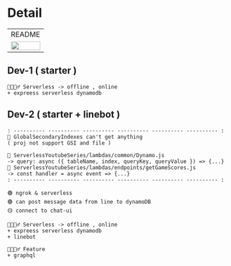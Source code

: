 # Detail
<!-- ![aws-hero](https://user-images.githubusercontent.com/73060136/170978123-74321c58-f497-4c36-a2e9-cb719add57cc.jpeg) -->
<table>
  <tr>
    <td align="center">README</td>
  </tr>
  <tr>
    <td align="center"><img src="https://user-images.githubusercontent.com/73060136/170978123-74321c58-f497-4c36-a2e9-cb719add57cc.jpeg" width=100%></td>
  </tr>
</table>


## Dev-1 ( starter )
```
🌊🏄🏻‍♂️ Serverless -> offline , online
+ expreess serverless dynamodb
```
## Dev-2 ( starter + linebot )
```
: ---------- ---------- ---------- ---------- ---------- ---------- :
🔴 GlobalSecondaryIndexes can't get anything 
( proj not support GSI and file )

🥲 ServerlessYoutubeSeries/lambdas/common/Dynamo.js 
-> query: async ({ tableName, index, queryKey, queryValue }) => {...}
🥲 ServerlessYoutubeSeries/lambdas/endpoints/getGameScores.js 
-> const handler = async event => {...}
: ---------- ---------- ---------- ---------- ---------- ---------- :

🟢 ngrok & serverless
🟢 can post message data from line to dynamoDB
🟡 connect to chat-ui

🌊🏄🏻‍♂️ Serverless -> offline , online
+ expreess serverless dynamodb
+ linebot

🌊🏄🏻‍♂️ Feature
+ graphql
```
